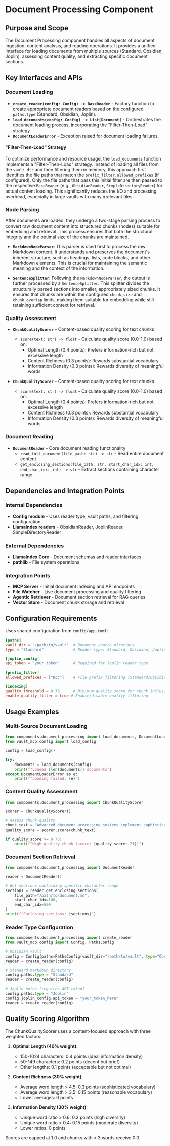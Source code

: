 # Document Processing Component

## Purpose and Scope

The Document Processing component handles all aspects of document ingestion, content analysis, and reading operations. It provides a unified interface for loading documents from multiple sources (Standard, Obsidian, Joplin), assessing content quality, and extracting specific document sections.

## Key Interfaces and APIs

### Document Loading

- **`create_reader(config: Config) -> BaseReader`** - Factory function to create appropriate document readers based on the configured `paths.type` (Standard, Obsidian, Joplin).
- **`load_documents(config: Config) -> List[Document]`** - Orchestrates the document loading process, incorporating the "Filter-Then-Load" strategy.
- **`DocumentLoaderError`** - Exception raised for document loading failures.

#### "Filter-Then-Load" Strategy

To optimize performance and resource usage, the `load_documents` function implements a "Filter-Then-Load" strategy. Instead of loading all files from the `vault_dir` and then filtering them in memory, this approach first identifies the file paths that match the `prefix_filter.allowed_prefixes` (if configured). Only the file paths that pass this initial filter are then passed to the respective `BaseReader` (e.g., `ObsidianReader`, `SimpleDirectoryReader`) for actual content loading. This significantly reduces the I/O and processing overhead, especially in large vaults with many irrelevant files.

### Node Parsing

After documents are loaded, they undergo a two-stage parsing process to convert raw document content into structured chunks (nodes) suitable for embedding and retrieval. This process ensures that both the structural integrity and the optimal size of the chunks are maintained.

- **`MarkdownNodeParser`**: This parser is used first to process the raw Markdown content. It understands and preserves the document's inherent structure, such as headings, lists, code blocks, and other Markdown elements. This is crucial for maintaining the semantic meaning and the context of the information.

- **`SentenceSplitter`**: Following the `MarkdownNodeParser`, the output is further processed by a `SentenceSplitter`. This splitter divides the structurally parsed sections into smaller, appropriately sized chunks. It ensures that chunks are within the configured `chunk_size` and `chunk_overlap` limits, making them suitable for embedding while still retaining sufficient context for retrieval.

### Quality Assessment

- **`ChunkQualityScorer`** - Content-based quality scoring for text chunks
  - `score(text: str) -> float` - Calculate quality score (0.0-1.0) based on:
    - Optimal Length (0.4 points): Prefers information-rich but not excessive length
    - Content Richness (0.3 points): Rewards substantial vocabulary
    - Information Density (0.3 points): Rewards diversity of meaningful words

- **`ChunkQualityScorer`** - Content-based quality scoring for text chunks
  - `score(text: str) -> float` - Calculate quality score (0.0-1.0) based on:
    - Optimal Length (0.4 points): Prefers information-rich but not excessive length
    - Content Richness (0.3 points): Rewards substantial vocabulary
    - Information Density (0.3 points): Rewards diversity of meaningful words

### Document Reading

- **`DocumentReader`** - Core document reading functionality
  - `read_full_document(file_path: str) -> str` - Read entire document content
  - `get_enclosing_sections(file_path: str, start_char_idx: int, end_char_idx: int) -> str` - Extract sections containing character range

## Dependencies and Integration Points

### Internal Dependencies
- **Config module** - Uses reader type, vault paths, and filtering configuration
- **LlamaIndex readers** - ObsidianReader, JoplinReader, SimpleDirectoryReader

### External Dependencies
- **LlamaIndex Core** - Document schemas and reader interfaces
- **pathlib** - File system operations

### Integration Points
- **MCP Server** - Initial document indexing and API endpoints
- **File Watcher** - Live document processing and quality filtering
- **Agentic Retriever** - Document section retrieval for RAG queries
- **Vector Store** - Document chunk storage and retrieval

## Configuration Requirements

Uses shared configuration from `config/app.toml`:

```toml
[paths]
vault_dir = "/path/to/vault"  # Document source directory
type = "Standard"             # Reader type: Standard, Obsidian, Joplin

[joplin_config]
api_token = "your_token"      # Required for Joplin reader type

[prefix_filter] 
allowed_prefixes = ["Doc"]    # File prefix filtering (Standard/Obsidian only)

[indexing]
quality_threshold = 0.75      # Minimum quality score for chunk inclusion
enable_quality_filter = true # Enable/disable quality filtering
```

## Usage Examples

### Multi-Source Document Loading
```python
from components.document_processing import load_documents, DocumentLoaderError
from vault_mcp.config import load_config

config = load_config()

try:
    documents = load_documents(config)
    print(f"Loaded {len(documents)} documents")
except DocumentLoaderError as e:
    print(f"Loading failed: {e}")
```

### Content Quality Assessment
```python
from components.document_processing import ChunkQualityScorer

scorer = ChunkQualityScorer()

# Assess chunk quality
chunk_text = "Advanced document processing systems implement sophisticated algorithms..."
quality_score = scorer.score(chunk_text)

if quality_score >= 0.75:
    print(f"High-quality chunk (score: {quality_score:.2f})")
```

### Document Section Retrieval
```python
from components.document_processing import DocumentReader

reader = DocumentReader()

# Get sections containing specific character range
sections = reader.get_enclosing_sections(
    file_path="/path/to/document.md",
    start_char_idx=100,
    end_char_idx=500
)
print(f"Enclosing sections: {sections}")
```

### Reader Type Configuration
```python
from components.document_processing import create_reader
from vault_mcp.config import Config, PathsConfig

# Obsidian vault
config = Config(paths=PathsConfig(vault_dir="/path/to/vault", type="Obsidian"))
reader = create_reader(config)

# Standard markdown directory  
config.paths.type = "Standard"
reader = create_reader(config)

# Joplin notes (requires API token)
config.paths.type = "Joplin"
config.joplin_config.api_token = "your_token_here"
reader = create_reader(config)
```

## Quality Scoring Algorithm

The ChunkQualityScorer uses a content-focused approach with three weighted factors:

1. **Optimal Length (40% weight)**:
   - 150-1024 characters: 0.4 points (ideal information density)
   - 50-149 characters: 0.2 points (decent but brief)
   - Other lengths: 0.1 points (acceptable but not optimal)

2. **Content Richness (30% weight)**:
   - Average word length > 4.5: 0.3 points (sophisticated vocabulary)
   - Average word length > 3.5: 0.15 points (reasonable vocabulary)
   - Lower averages: 0 points

3. **Information Density (30% weight)**:  
   - Unique word ratio > 0.6: 0.3 points (high diversity)
   - Unique word ratio > 0.4: 0.15 points (moderate diversity)
   - Lower ratios: 0 points

Scores are capped at 1.0 and chunks with < 3 words receive 0.0.
